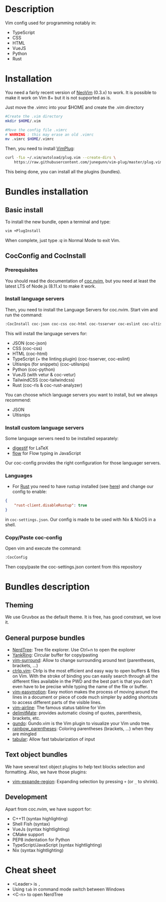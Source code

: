 # Description

Vim config used for programming notably in:

- TypeScript
- CSS
- HTML
- VueJS
- Python
- Rust

# Installation

You need a fairly recent version of [NeoVim](https://github.com/neovim/neovim/wiki/Installing-Neovim) (0.3.x) to work. It is possible to make it work on Vim 8+ but it is not supported as is.


Just move the .vimrc into your $HOME and create the .vim directory

```bash
#Create the .vim directory
mkdir $HOME/.vim

#Move the config file .vimrc
# WARNING : this may erase an old .vimrc 
mv .vimrc $HOME/.vimrc
```

Then, you need to install [VimPlug](https://github.com/junegunn/vim-plug):

```bash
curl -fLo ~/.vim/autoload/plug.vim --create-dirs \
    https://raw.githubusercontent.com/junegunn/vim-plug/master/plug.vim
```

This being done, you can install all the plugins (bundles).

# Bundles installation

## Basic install

To install the new bundle, open a terminal and type:

```bash
vim +PlugInstall
```

When complete, just type *:q* in Normal Mode to exit Vim.

## CocConfig and CocInstall

### Prerequisites

You should read the documentation of [coc.nvim](https://github.com/neoclide/coc.nvim), but you need at least the latest LTS of Node.js (8.11.x) to make it work.

### Install language servers

Then, you need to install the Language Servers for coc.nvim. Start vim and run the 
command:

```bash
:CocInstall coc-json coc-css coc-html coc-tsserver coc-eslint coc-ultisnips coc-python coc-vetur coc-tailwindcss coc-rls coc-rust-analyzer
```

This will install the language servers for:

- JSON (coc-json)
- CSS (coc-css)
- HTML (coc-html)
- TypeScript (+ the linting plugin) (coc-tsserver, coc-eslint)
- Ultisnips (for snippets) (coc-utilsnips)
- Python  (coc-python)
- VueJS (with vetur & coc-vetur)
- TailwindCSS (coc-tailwindcss)
- Rust (coc-rls & coc-rust-analyzer)

You can choose which language servers you want to install, but we always recommend:

- JSON
- Ultisnips

### Install custom language servers

Some language servers need to be installed separately:

- [digestif](https://github.com/astoff/digestif) for LaTeX
- [flow](https://github.com/facebook/flow) for Flow typing in JavaScript

Our coc-config provides the right configuration for those languager servers.

### Languages

- For [Rust](https://www.rust-lang.org/) you need to have rustup installed (see [here](https://github.com/neoclide/coc-rls)) and change our config to enable:

```json
{
    "rust-client.disableRustup": true
}
```

in `coc-settings.json`. Our config is made to be used with Nix & NixOS in a shell.

### Copy/Paste coc-config

Open vim and execute the command:

```bash
:CocConfig
```

Then copy/paste the coc-settings.json content from this repository

# Bundles description

## Theming

We use Gruvbox as the default theme. It is free, has good constrast, we love it.

## General purpose bundles

- [NerdTree](https://github.com/scrooloose/nerdTree): Tree file explorer. Use Ctrl+n to open the explorer
- [YankRing](https://github.com/vim-scripts/YankRing.vim): Circular buffer for copy/pasting
- [vim-surround](https://github.com/tpope/vim-surround): Allow to change surrounding around text (parentheses, brackets, ...)
- [ctrlp.vim](https://github.com/ctrlpvim/ctrlp.vim): Ctrlp is the most efficient and easy way to open buffers & files on Vim. With the stroke of <C-p> binding you can easily search through all the different files available in the PWD and the best part is that you don’t even have to be precise while typing the name of the file or buffer.
- [vim-easymotion](https://github.com/easymotion/vim-easymotion): Easy motion makes the process of moving around the lines in a document or piece of code much simpler by adding shortcuts to access different parts of the visible lines.
- [vim-airline](https://github.com/bling/vim-airline): The famous status tabline for Vim
- [delimitMate](https://github.com/Raimondi/delimitMate): provides automatic closing of quotes, parenthesis, brackets, etc.
- [gundo](https://github.com/sjl/gundo.vim): Gundo.vim is the Vim plugin to visualize your Vim undo tree.
- [rainbow_parentheses](https://github.com/kien/rainbow_parentheses.vim): Coloring parentheses (brackets, ...) when they are mingled
- [tabular](https://github.com/godlygeek/tabular): Allow fast tabularization of input

## Text object bundles

We have several text object plugins to help text blocks selection and formatting. Also, we have those plugins:

- [vim-expande-region](https://github.com/terryma/vim-expand-region): Expanding selection by pressing `+` (or `_` to shrink).

## Development

Apart from coc.nvim, we have support for:

- C++11 (syntax highlighting)
- Shell Fish (syntax)
- VueJs (syntax hightlighting)
- CMake support
- PEP8 indentation for Python
- TypeScript/JavaScript (syntax hightlighting)
- Nix (syntax hightlighting)

# Cheat sheet

- \<Leader\> is `,`
- Using `tab` in command mode switch between Windows
- \<C-n\> to open NerdTree 
